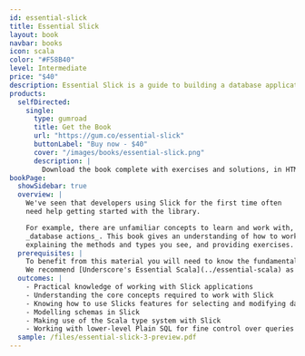 ```yaml
---
id: essential-slick
title: Essential Slick
layout: book
navbar: books
icon: scala
color: "#F58B40"
level: Intermediate
price: "$40"
description: Essential Slick is a guide to building a database application using the Slick library. It is aimed at Scala developers who need to become productive with Slick quickly. Covers versions 2.1 and 3.X.
products:
  selfDirected:
    single:
      type: gumroad
      title: Get the Book
      url: "https://gum.co/essential-slick"
      buttonLabel: "Buy now - $40"
      cover: "/images/books/essential-slick.png"
      description: |
        Download the book complete with exercises and solutions, in HTML, PDF, and ePub formats.
bookPage:
  showSidebar: true
  overview: |
    We've seen that developers using Slick for the first time often
    need help getting started with the library.

    For example, there are unfamiliar concepts to learn and work with, such as
    _database actions_. This book gives an understanding of how to work with Slick by walking through the common tasks,
    explaining the methods and types you see, and providing exercises.
  prerequisites: |
    To benefit from this material you will need to know the fundamentals of the Scala language.
    We recommend [Underscore's Essential Scala](../essential-scala) as the perfect complement to this course.
  outcomes: |
    - Practical knowledge of working with Slick applications
    - Understanding the core concepts required to work with Slick
    - Knowing how to use Slicks features for selecting and modifying data
    - Modelling schemas in Slick
    - Making use of the Scala type system with Slick
    - Working with lower-level Plain SQL for fine control over queries
  sample: /files/essential-slick-3-preview.pdf
---
```



